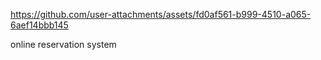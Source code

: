 

https://github.com/user-attachments/assets/fd0af561-b999-4510-a065-6aef14bbb145

online reservation system
